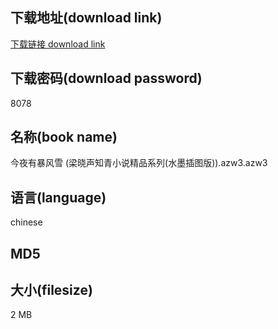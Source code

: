 ## 下载地址(download link)
[下载链接 download link](https://tutu365.netlify.app/?s=%E4%BB%8A%E5%A4%9C%E6%9C%89%E6%9A%B4%E9%A3%8E%E9%9B%AA+%28%E6%A2%81%E6%99%93%E5%A3%B0%E7%9F%A5%E9%9D%92%E5%B0%8F%E8%AF%B4%E7%B2%BE%E5%93%81%E7%B3%BB%E5%88%97%28%E6%B0%B4%E5%A2%A8%E6%8F%92%E5%9B%BE%E7%89%88%29%29.azw3)

## 下载密码(download password)
8078

## 名称(book name)
今夜有暴风雪 (梁晓声知青小说精品系列(水墨插图版)).azw3.azw3

## 语言(language)
chinese

## MD5


## 大小(filesize)
2 MB
